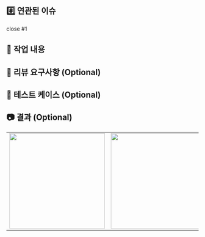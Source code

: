 ## #️⃣ 연관된 이슈

<!--  ex) #이슈번호, #이슈번호 -->
close #1 

## 📝 작업 내용


## 💬 리뷰 요구사항 (Optional)

## 🧪 테스트 케이스 (Optional)


## 📷 결과 (Optional)

<!-- 개발한 내용의 결과를 설명해주세요. !-->

| | |
|--|--|
|<img src="" width="250">|<img src="" width="250">|